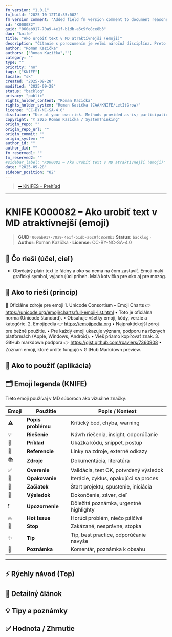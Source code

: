```yaml
---
fm_version: "1.0.1"
fm_build: "2025-10-12T10:35:00Z"
fm_version_comment: "Added field fm_version_comment to document reasons for FM updates"
id: "K000082"
guid: "060ab917-70a9-4e1f-b1db-a6c9fc8ce8b3"
dao: "knife"
title: "Ako urobiť text v MD atraktívnejší (emoji)"
description: "Čítanie s porozumením je veľmi náročná disciplína. Preto je dôležité priblížiť text ku príbehu pomocou malých obrázkov. Dobrý kandif'dát je EMOJI"
author: "Roman Kazička"
authors: ["Roman Kazička",""]
category: ""
type: ""
priority: "no"
tags: ["KNIFE"]
locale: "sk"
created: "2025-09-28"
modified: "2025-09-28"
status: "backlog"
privacy: "public"
rights_holder_content: "Roman Kazička"
rights_holder_system: "Roman Kazička (CAA/KNIFE/LetItGrow)"
license: "CC-BY-NC-SA-4.0"
disclaimer: "Use at your own risk. Methods provided as-is; participation is voluntary and context-aware."
copyright: "© 2025 Roman Kazička / SystemThinking"
origin_repo: ""
origin_repo_url: ""
origin_commit: ""
origin_system: ""
author_id: ""
author_did: ""
fm_reserved1: ""
fm_reserved2: ""
#sidebar_label: "K000082 – Ako urobiť text v MD atraktívnejší (emoji)"
date: "2025-09-28"
sidebar_position: "82"
---
```

<!-- body:start -->

<!-- nav:knifes -->
> [⬅ KNIFES – Prehľad](../overview.md)
---
# KNIFE K000082 – Ako urobiť text v MD atraktívnejší (emoji)

<!-- fm-visible: start -->
> **GUID:** `060ab917-70a9-4e1f-b1db-a6c9fc8ce8b3`
> **Status:** `backlog` · **Author:** Roman Kazička · **License:** CC-BY-NC-SA-4.0
<!-- fm-visible: end -->

## 🎯 Čo rieši (účel, cieľ)
- Obyčajný plain  text je fádny a oko sa nemá na čom zastaviť. Emoji malý grafický symbol, vyjadrujúci príbeh. Malá kotvička pre oko aj pre mozog.  
## 🧩 Ako to rieši (princíp)
📖 Oficiálne zdroje pre emoji
	1.	Unicode Consortium – Emoji Charts
👉 https://unicode.org/emoji/charts/full-emoji-list.html
	•	Toto je oficiálna norma (Unicode štandard).
	•	Obsahuje všetky emoji, kódy, verzie a kategórie.
	2.	Emojipedia
👉 https://emojipedia.org
	•	Najpraktickejší zdroj pre bežné použitie.
	•	Pre každý emoji ukazuje význam, podporu na rôznych platformách (Apple, Windows, Android).
	•	Vieš priamo kopírovať znak.
	3.	GitHub markdown podpora
👉 https://gist.github.com/rxaviers/7360908
	•	Zoznam emoji, ktoré určite fungujú v GitHub Markdown preview.
## 🧪 Ako to použiť (aplikácia)
## 🗂 Emoji legenda (KNIFE)

Tieto emoji používaj v MD súboroch ako vizuálne značky:

| Emoji | Použitie             | Popis / Kontext                           |
|-------|----------------------|-------------------------------------------|
| ⚠️     | **Popis problému**   | Kritický bod, chyba, warning              |
| 💡     | **Riešenie**         | Návrh riešenia, insight, odporúčanie      |
| 📝     | **Príklad**          | Ukážka kódu, snippet, postup              |
| 🔗     | **Referencie**       | Linky na zdroje, externé odkazy           |
| 📚     | **Zdroje**           | Dokumentácia, literatúra                  |
| ✅     | **Overenie**         | Validácia, test OK, potvrdený výsledok    |
| 🔄     | **Opakovanie**       | Iterácie, cyklus, opakujúci sa proces     |
| 🚀     | **Začiatok**         | Štart projektu, spustenie, iniciácia      |
| 🏁     | **Výsledok**         | Dokončenie, záver, cieľ                   |
| ❗     | **Upozornenie**      | Dôležitá poznámka, urgentné highlighty    |
| 🔥     | **Hot Issue**        | Horúci problém, niečo pálčivé             |
| 🛑     | **Stop**             | Zakázané, nesprávne, stopka               |
| ✨     | **Tip**              | Tip, best practice, odporúčanie navyše    |
| 💬     | **Poznámka**         | Komentár, poznámka k obsahu               |
---

## ⚡ Rýchly návod (Top)

## 📜 Detailný článok

## 💡 Tipy a poznámky

## ✅ Hodnota / Zhrnutie
